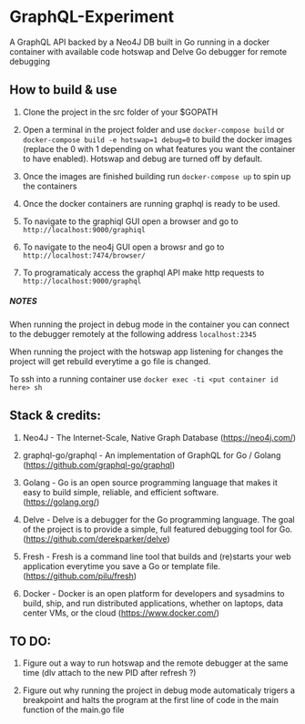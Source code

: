 # GraphQL-Experiment
A GraphQL API backed by a Neo4J DB built in Go running in a docker container with available code hotswap and Delve Go debugger for remote debugging

## How to build & use

1. Clone the project in the src folder of your $GOPATH

2. Open a terminal in the project folder and use `docker-compose build` or `docker-compose build -e hotswap=1 debug=0` to build the docker images (replace the 0 with 1 depending on what features you want the container to have enabled). Hotswap and debug are turned off by default.

3. Once the images are finished building run `docker-compose up` to spin up the containers

4. Once the docker containers are running graphql is ready to be used.

5. To navigate to the graphiql GUI open a browser and go to `http://localhost:9000/graphiql`

6. To navigate to the neo4j GUI open a browsr and go to `http://localhost:7474/browser/`

7. To programaticaly access the graphql API make http requests to `http://localhost:9000/graphql`

##### NOTES
When running the project in debug mode in the container you can connect to the debugger remotely at the following address `localhost:2345`

When running the project with the hotswap app listening for changes the project will get rebuild everytime a go file is changed.

To ssh into a running container use `docker exec -ti <put container id here> sh` 

## Stack & credits:

1. Neo4J - The Internet-Scale, Native Graph Database (https://neo4j.com/)

2. graphql-go/graphql - An implementation of GraphQL for Go / Golang (https://github.com/graphql-go/graphql)

3. Golang - Go is an open source programming language that makes it easy to build simple, reliable, and efficient software. (https://golang.org/)

4. Delve - Delve is a debugger for the Go programming language. The goal of the project is to provide a simple, full featured debugging tool for Go. (https://github.com/derekparker/delve)

5. Fresh - Fresh is a command line tool that builds and (re)starts your web application everytime you save a Go or template file. (https://github.com/pilu/fresh)

6. Docker - Docker is an open platform for developers and sysadmins to build, ship, and run distributed applications, whether on laptops, data center VMs, or the cloud (https://www.docker.com/)

## TO DO:
1. Figure out a way to run hotswap and the remote debugger at the same time (dlv attach to the new PID after refresh ?)

2. Figure out why running the project in debug mode automaticaly trigers a breakpoint and halts the program at the first line of code in the main function of the main.go file
